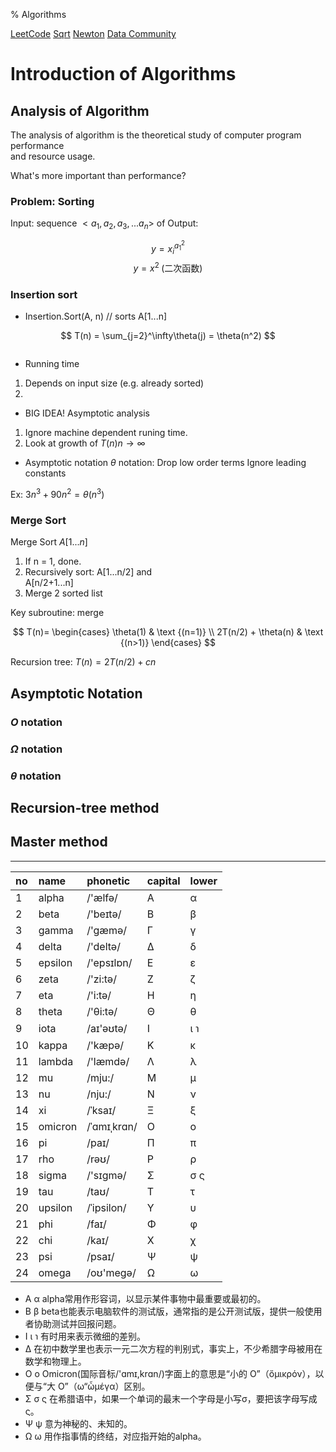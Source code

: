 % Algorithms

<link id="linkstyle" rel='stylesheet' href='css/markdown.css'/>

[LeetCode](https://leetcode-cn.com/problemset/all/)
[Sqrt](https://www.cnblogs.com/huashanqingzhu/p/6635691.html)
[Newton](http://sofasofa.io/forum_main_post.php?postid=1000182)
[Data Community](http://sofasofa.io/index.php)

Introduction of Algorithms
==========================

Analysis of Algorithm
---------------------

The analysis of algorithm is the theoretical study of computer program performance  
and resource usage.  

What's more important than performance?

### Problem: Sorting ###

Input: sequence $<a_1, a_2, a_3, ... a_n>$ of
Output: 


$$ y = x_i^{a_1^2} $$
$$ y = x^2 \; \mbox{(二次函数)} $$

### Insertion sort ###

+ Insertion.Sort(A, n) // sorts A[1...n]

$$ T(n) = \sum_{j=2}^\infty\theta(j) = \theta(n^2) $$

``` pseudo

```

+ Running time
1) Depends on input size (e.g. already sorted)
2) 


+ BIG IDEA! Asymptotic analysis
1) Ignore machine dependent runing time.
2) Look at growth of  $T(n) n \to \infty$

+ Asymptotic notation
$\theta$ notation: Drop low order terms
                   Ignore leading constants  

Ex: $3n^3 + 90n^2 = \theta(n^3)$

### Merge Sort ###

Merge Sort $A[1...n]$
1. If n = 1, done.
2. Recursively sort:
   A[1...n/2] and  
   A[n/2+1...n]  
3. Merge 2 sorted list  

Key subroutine: merge

$$ T(n)= \begin{cases} \theta(1) & \text {(n=1)} \\ 2T(n/2) + \theta(n) & \text {(n>1)} \end{cases} $$

Recursion tree: $T(n)=2T(n/2) + cn$

Asymptotic Notation
-------------------

### $O$ notation ###


### $\Omega$ notation ###


### $\theta$ notation ###




Recursion-tree method
---------------------

Master method
-------------




-------------------------------------------------------------------------------

| no | name    | phonetic    | capital | lower |
|:---|:--------|:------------|:--------|:------|
| 1  | alpha   | /'ælfə/     | Α       | α     |
| 2  | beta    | /'beɪtə/    | Β       | β     |
| 3  | gamma   | /'gæmə/     | Γ       | γ     |
| 4  | delta   | /'deltə/    | Δ       | δ     |
| 5  | epsilon | /'epsɪlɒn/  | Ε       | ε     |
| 6  | zeta    | /'zi:tə/    | Ζ       | ζ     |
| 7  | eta     | /'i:tə/     | Η       | η     |
| 8  | theta   | /'θi:tə/    | Θ       | θ     |
| 9  | iota    | /aɪ'əʊtə/   | Ι       | ι ℩   |
| 10 | kappa   | /'kæpə/     | Κ       | κ     |
| 11 | lambda  | /'læmdə/    | Λ       | λ     |
| 12 | mu      | /mju:/      | Μ       | μ     |
| 13 | nu      | /nju:/      | Ν       | ν     |
| 14 | xi      | /ˈksaɪ/     | Ξ       | ξ     |
| 15 | omicron | /ˈɑmɪˌkrɑn/ | Ο       | ο     |
| 16 | pi      | /paɪ/       | Π       | π     |
| 17 | rho     | /rəʊ/       | Ρ       | ρ     |
| 18 | sigma   | /'sɪɡmə/    | Σ       | σ ς   |
| 19 | tau     | /taʊ/       | Τ       | τ     |
| 20 | upsilon | /ˈipsilon/  | Υ       | υ     |
| 21 | phi     | /faɪ/       | Φ       | φ     |
| 22 | chi     | /kaɪ/       | Χ       | χ     |
| 23 | psi     | /psaɪ/      | Ψ       | ψ     |
| 24 | omega   | /oʊ'meɡə/   | Ω       | ω     |

* Α α alpha常用作形容词，以显示某件事物中最重要或最初的。
* Β β beta也能表示电脑软件的测试版，通常指的是公开测试版，提供一般使用者协助测试并回报问题。
* Ι ι ℩ 有时用来表示微细的差别。
* Δ 在初中数学里也表示一元二次方程的判别式，事实上，不少希腊字母被用在数学和物理上。
* Ο ο Omicron(国际音标/'ɑmɪ,krɑn/)字面上的意思是“小的 O”（ὄμικρόν），以便与“大 O”（ω“ὦμέγα）区别。
* Σ σ ς 在希腊语中，如果一个单词的最末一个字母是小写σ，要把该字母写成 ς。
* Ψ ψ 意为神秘的、未知的。
* Ω ω 用作指事情的终结，对应指开始的alpha。
